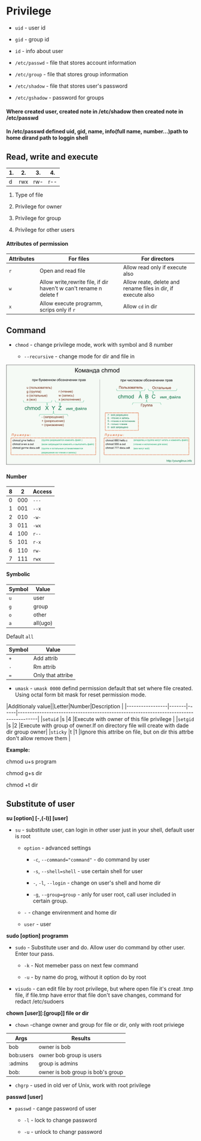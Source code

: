 # Privilege

- `uid` - user id

- `gid` - group id

- `id` - info about user

- `/etc/passwd` - file that stores account information

- `/etc/group` - file that stores group information

- `/etc/shadow` - file that stores user's password

- `/etc/gshadow` - password for groups

#### Where created user, created note in /etc/shadow then created note in /etc/passwd

#### In /etc/passwd defined uid, gid, name, info(full name, number...)path to home dirand path to loggin shell

## Read, write and execute 

|1.|2. |3. |4. |
|--|---|---|---|
|d |rwx|rw-|r--|

1. Type of file

1. Privilege for owner

1. Privilege for group

1. Privilege for other users

#### Attributes of permission

|Attributes|For files                                                         |For directors                                                   |
|----------|------------------------------------------------------------------|----------------------------------------------------------------|
|`r`       |Open and read file                                                |Allow read only if execute also                                 |
|`w`       |Allow write,rewrite file, if dir haven't w can't rename n delete f|Allow reate, delete and rename files in dir, if execute also    |
|`x`       |Allow execute programm, scrips only if `r`                        |Allow `cd` in dir                                               |

## Command

- `chmod` - change privilege mode, work with symbol and 8 number

	- `--recursive` - change mode for dir and file in

![syntacsis of chmod](chmod.png)

#### Number

|8|2  |Access|
|-|---|------|
|0|000|`---` |
|1|001|`--x` |
|2|010|`-w-` |
|3|011|`-wx` |
|4|100|`r--` |
|5|101|`r-x` |
|6|110|`rw-` |
|7|111|`rwx` |

#### Symbolic

|Symbol|Value   |
|------|--------|
|`u`   |user    |
|`g`   |group   |
|`o`   |other   |
|`a`   |all(ugo)|

Default `all`

|Symbol|Value            |
|------|-----------------|
|`+`   |Add attrib       |
|`-`   |Rm attrib        |
|`=`   |Only that attribe|


- `umask` - `umask 0000` defind permission default that set where file created. Using octal form bit mask for reset permission mode.

|Additionaly value||Letter|Number|Description                                                                           |
|-----------------|-------|------|--------------------------------------------------------------------------------------|
|`setuid`         |s      |4     |Execute with owner of this file privilege                                             |
|`setgid`         |s      |2     |Execute with group of owner.If on directory file will create with dade dir group owner|
|`sticky`         |t      |1     |Ignore this attribe on file, but on dir this attrbe don't allow remove them           |

**Example:**

chmod u+s program

chmod g+s dir

chmod +t dir

## Substitute of user

**su [option] [-,(-l)] [user]**

- `su` - substitute user, can login in other user just in your shell, default user is root

	- `option` - advanced settings

		- `-c`, `--command="command"` - do command by user

		- `-s`, `--shell=shell` - use certain shell for user

		- `-`, `-l`, `--login` - change on user's shell and home dir

		- `-g`, `--group=group` - anly for user root, call user included in certain group.

	- `-` - change envirenment and home dir
	
	- `user` - user

**sudo [option] programm**

- `sudo` - Substitute user and do. Allow user do command by other user. Enter tour pass. 

	- `-k` - Not memeber pass on next few command

	- `-u` - by name do prog, without it option do by root

- `visudo` - can edit file by root privilege, but  where open file it's creat .tmp file, if file.tmp have error that file don't save changes, command for redact /etc/sudoers

**chown [user][:[group]] file or dir**

- `chown` -change owner and group for file or dir, only with root priviege

|Args     |Results                          |
|---------|---------------------------------|
|bob      |owner is bob                     |
|bob:users|owner bob group is users         |
|:admins  |group is admins                  |
|bob:     |owner is bob group is bob's group|

- `chgrp` - used in old ver of Unix, work with root privilege 

**passwd [user]**

- `passwd` - cange password of user

	- `-l` - lock to change password

	- `-u` - unlock to changr password
